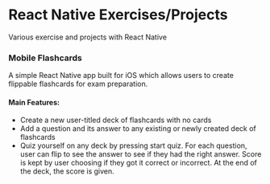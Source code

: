 # React Native Exercises/Projects
Various exercise and projects with React Native

### Mobile Flashcards
A simple React Native app built for iOS which allows users to create flippable flashcards for exam preparation. 

#### Main Features: ####

* Create a new user-titled deck of flashcards with no cards
* Add a question and its answer to any existing or newly created deck of flashcards
* Quiz yourself on any deck by pressing start quiz. For each question, user can flip to see the answer to see if they had the right answer. Score is kept by user choosing if they got it correct or incorrect. At the end of the deck, the score is given.

